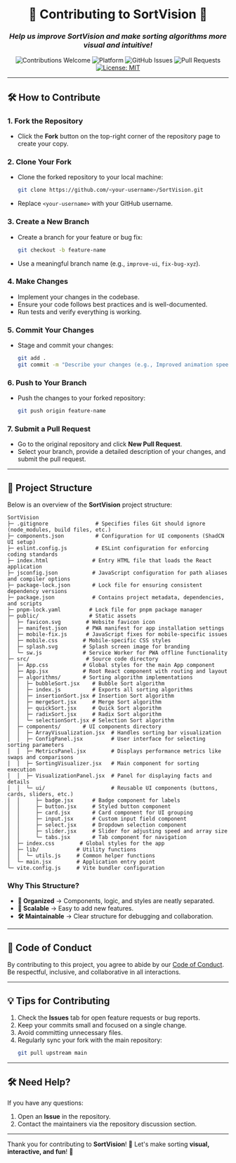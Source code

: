 <div align="center">
  
# 🌟 **Contributing to SortVision** 🌟

### *Help us improve SortVision and make sorting algorithms more visual and intuitive!*  

![Contributions Welcome](https://img.shields.io/badge/contributions-welcome-brightgreen.svg?style=flat-square)
![Platform](https://img.shields.io/badge/platform-Web-brightgreen?style=flat-square)
![GitHub Issues](https://img.shields.io/github/issues/alienx5499/sortvisioN?style=flat-square)
![Pull Requests](https://img.shields.io/github/issues-pr/alienx5499/sortvisioN?style=flat-square)
[![License: MIT](https://img.shields.io/badge/license-MIT-blue.svg?style=flat-square)](LICENSE)

</div>

---

## **🛠️ How to Contribute**

### **1. Fork the Repository**
- Click the **Fork** button on the top-right corner of the repository page to create your copy.

### **2. Clone Your Fork**
- Clone the forked repository to your local machine:
  ```bash
  git clone https://github.com/<your-username>/SortVision.git
  ```
- Replace `<your-username>` with your GitHub username.

### **3. Create a New Branch**
- Create a branch for your feature or bug fix:
  ```bash
  git checkout -b feature-name
  ```
- Use a meaningful branch name (e.g., `improve-ui`, `fix-bug-xyz`).

### **4. Make Changes**
- Implement your changes in the codebase.
- Ensure your code follows best practices and is well-documented.
- Run tests and verify everything is working.

### **5. Commit Your Changes**
- Stage and commit your changes:
  ```bash
  git add .
  git commit -m "Describe your changes (e.g., Improved animation speed)"
  ```

### **6. Push to Your Branch**
- Push the changes to your forked repository:
  ```bash
  git push origin feature-name
  ```

### **7. Submit a Pull Request**
- Go to the original repository and click **New Pull Request**.
- Select your branch, provide a detailed description of your changes, and submit the pull request.

---

## **📂 Project Structure**

Below is an overview of the **SortVision** project structure:

```
SortVision
├─ .gitignore               # Specifies files Git should ignore (node_modules, build files, etc.)
├─ components.json          # Configuration for UI components (ShadCN UI setup)
├─ eslint.config.js         # ESLint configuration for enforcing coding standards
├─ index.html              # Entry HTML file that loads the React application
├─ jsconfig.json           # JavaScript configuration for path aliases and compiler options
├─ package-lock.json       # Lock file for ensuring consistent dependency versions
├─ package.json            # Contains project metadata, dependencies, and scripts
├─ pnpm-lock.yaml         # Lock file for pnpm package manager
├─ public/                # Static assets
│  ├─ favicon.svg        # Website favicon icon
│  ├─ manifest.json      # PWA manifest for app installation settings
│  ├─ mobile-fix.js      # JavaScript fixes for mobile-specific issues
│  ├─ mobile.css        # Mobile-specific CSS styles
│  ├─ splash.svg        # Splash screen image for branding
│  └─ sw.js             # Service Worker for PWA offline functionality
├─ src/                  # Source code directory
│  ├─ App.css           # Global styles for the main App component
│  ├─ App.jsx           # Root React component with routing and layout
│  ├─ algorithms/       # Sorting algorithm implementations
│  │  ├─ bubbleSort.jsx    # Bubble Sort algorithm
│  │  ├─ index.js          # Exports all sorting algorithms
│  │  ├─ insertionSort.jsx # Insertion Sort algorithm
│  │  ├─ mergeSort.jsx     # Merge Sort algorithm
│  │  ├─ quickSort.jsx     # Quick Sort algorithm
│  │  ├─ radixSort.jsx     # Radix Sort algorithm
│  │  └─ selectionSort.jsx # Selection Sort algorithm
│  ├─ components/       # UI components directory
│  │  ├─ ArrayVisualization.jsx  # Handles sorting bar visualization
│  │  ├─ ConfigPanel.jsx         # User interface for selecting sorting parameters
│  │  ├─ MetricsPanel.jsx        # Displays performance metrics like swaps and comparisons
│  │  ├─ SortingVisualizer.jsx   # Main component for sorting execution
│  │  ├─ VisualizationPanel.jsx  # Panel for displaying facts and details
│  │  └─ ui/                     # Reusable UI components (buttons, cards, sliders, etc.)
│  │     ├─ badge.jsx      # Badge component for labels
│  │     ├─ button.jsx     # Styled button component
│  │     ├─ card.jsx       # Card component for UI grouping
│  │     ├─ input.jsx      # Custom input field component
│  │     ├─ select.jsx     # Dropdown selection component
│  │     ├─ slider.jsx     # Slider for adjusting speed and array size
│  │     └─ tabs.jsx       # Tab component for navigation
│  ├─ index.css        # Global styles for the app
│  ├─ lib/            # Utility functions
│  │  └─ utils.js     # Common helper functions
│  └─ main.jsx        # Application entry point
└─ vite.config.js     # Vite bundler configuration
```

### **Why This Structure?**
- **🚀 Organized** → Components, logic, and styles are neatly separated.
- **🔧 Scalable** → Easy to add new features.
- **🛠️ Maintainable** → Clear structure for debugging and collaboration.

---

## **🤝 Code of Conduct**
By contributing to this project, you agree to abide by our [Code of Conduct](CODE_OF_CONDUCT.md). Be respectful, inclusive, and collaborative in all interactions.

---

## **💡 Tips for Contributing**
1. Check the **Issues** tab for open feature requests or bug reports.
2. Keep your commits small and focused on a single change.
3. Avoid committing unnecessary files.
4. Regularly sync your fork with the main repository:
   ```bash
   git pull upstream main
   ```

---

## **🛠️ Need Help?**
If you have any questions:
1. Open an **Issue** in the repository.
2. Contact the maintainers via the repository discussion section.

---

Thank you for contributing to **SortVision**! 🎉 Let's make sorting **visual, interactive, and fun**! 🚀
